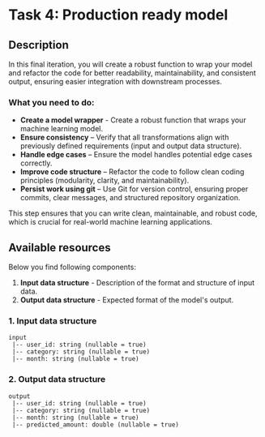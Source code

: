 # Task 4: Production ready model

## Description

In this final iteration, you will create a robust function to wrap your model and refactor the code for better readability, maintainability, and consistent output, ensuring easier integration with downstream processes.

### What you need to do:

- **Create a model wrapper** - Create a robust function that wraps your machine learning model.
- **Ensure consistency** – Verify that all transformations align with previously defined requirements (input and output data structure).
- **Handle edge cases** – Ensure the model handles potential edge cases correctly.
- **Improve code structure** – Refactor the code to follow clean coding principles (modularity, clarity, and maintainability).
- **Persist work using git** – Use Git for version control, ensuring proper commits, clear messages, and structured repository organization.

This step ensures that you can write clean, maintainable, and robust code, which is crucial for real-world machine learning applications.

## Available resources

Below you find following components:

1. **Input data structure** - Description of the format and structure of input data.
2. **Output data structure** - Expected format of the model's output.

### 1. Input data structure
```
input
 |-- user_id: string (nullable = true)
 |-- category: string (nullable = true)
 |-- month: string (nullable = true)
```

### 2. Output data structure
```
output
 |-- user_id: string (nullable = true)
 |-- category: string (nullable = true)
 |-- month: string (nullable = true)
 |-- predicted_amount: double (nullable = true)
```